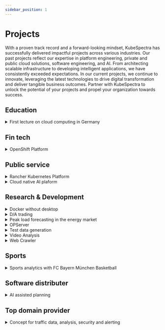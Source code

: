 ```yaml
---
sidebar_position: 1
---
```

# Projects

With a proven track record and a forward-looking mindset, KubeSpectra has successfully delivered impactful projects across various industries. Our past projects reflect our expertise in platform engineering, private and public cloud solutions, software engineering, and AI. From architecting scalable infrastructure to developing intelligent applications, we have consistently exceeded expectations. In our current projects, we continue to innovate, leveraging the latest technologies to drive digital transformation and deliver tangible business outcomes. Partner with KubeSpectra to unlock the potential of your projects and propel your organization towards success.

## Education
<details>
  <summary>First lecture on cloud computing in Germany</summary>
  <div>
    <div>We created the first lecture on Cloud Native Comuting in Germany. <a href="../blog/lecture">Read more</a></div>
  </div>
</details>

## Fin tech
<details>
  <summary>OpenShift Platform</summary>
  <div>
    <div>This is a platform.</div>
  </div>
</details>

## Public service
<details>
  <summary>Rancher Kubernetes Platform</summary>
  <div>
    <div>Rancher.</div>
  </div>
</details>

<details>
  <summary>Cloud native AI plaform</summary>
  <div>
    <div>We need more platforms.</div>
  </div>
</details>

## Research & Development
<details>
  <summary>Docker without desktop</summary>
  <div>
    <div>Docker Desktop becomes commercial, we show you a free alternative - Docker in Windows Subsystem for Linux (WSL).
    Docker's free products are used by millions of developers to build, publish and run applications - in data centers, the public cloud or with Docker Desktop on the local PC. 
    55% of developers use Docker every day at work. <a href="../blog/docker-in-wsl">Read more</a></div>
  </div>
</details>

<details>
  <summary>D/A trading</summary>
  <div>
    <div>Data-driven trading recommendations in D/A power trading. This is based on market data that is analyzed using state-of-the-art AI algorithms. From this, forecasts are calculated and made available via online dashboard or messaging system. With these recommendations your trading performance increases and at the same time it reduces the time for market observations.</div>
  </div>
</details>

<details>
  <summary>Peak load forecasting in the energy market</summary>
  <div>
    <div><p>Load peaks occur in many networked systems, such as data centers, logistics or power grids. In the case of internal power grids, load peaks result in disproportionately high costs, since either excess capacities have to be maintained or services have to be purchased externally.
    Using AI-based methods, energy load peaks (which cost a lot of money) are automatically predicted and intercepted via adapted production control. This is done by machine learning, which is used to create transparency about the max. daily load withdrawals. The fine control (management) of the decisive energy consumers can thus be optimized.</p>
    <p><b>Conclusion:</b> Especially medium-sized industrial companies can significantly reduce their energy costs with this lightweight AI solution - quickly, easily and safely.</p>
    </div>
  </div>
</details>

<details>
  <summary>OPServer</summary>
  <div>
    <div>We developed a test data generator. See more on our blog.</div>
  </div>
</details>

<details>
  <summary>Test data generation</summary>
  <div>
    <div>Before new applications go into production, data-driven tests are essential to ensure the quality of software and applications. For these tesings we have built a test data generator. <a href="../blog/testdata">Read more</a></div>
  </div>
</details>

<details>
  <summary>Video Analysis</summary>
  <div>
    <div>We maed AI baed video analysis.</div>
  </div>
</details>

<details>
  <summary>Web Crawler</summary>
  <div>
    <div>WebCrawlers are a simple, effective and inexpensive way to search websites for specific information and make it available in compressed form. The programs are thus ideally suited to perform 
    repetitive tasks. <a href="../blog/webcrawler">Read more</a></div>
  </div>
</details>

## Sports
<details>
  <summary>Sports analytics with FC Bayern München Basketball</summary>
  <div>
    <div>Sports and more.</div>
  </div>
</details>

## Software distributer
<details>
  <summary>AI assisted planning</summary>
  <div>
    <div>We developed an AI assistant for a software.</div>
  </div>
</details>

## Top domain provider
<details>
  <summary>Concept for traffic data, analysis, security and alerting</summary>
  <div>
    <div>We created a concept.</div>
  </div>
</details>
